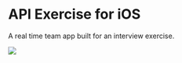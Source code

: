 # API Exercise for iOS

A real time team app built for an interview exercise. 

![](https://image.ibb.co/hzmFAe/300.png)

